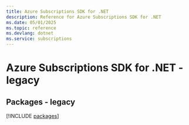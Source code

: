 ```yaml
---
title: Azure Subscriptions SDK for .NET
description: Reference for Azure Subscriptions SDK for .NET
ms.date: 05/01/2025
ms.topic: reference
ms.devlang: dotnet
ms.service: subscriptions
---
```

# Azure Subscriptions SDK for .NET - legacy
## Packages - legacy
[!INCLUDE [packages](subscriptions-index.md)]